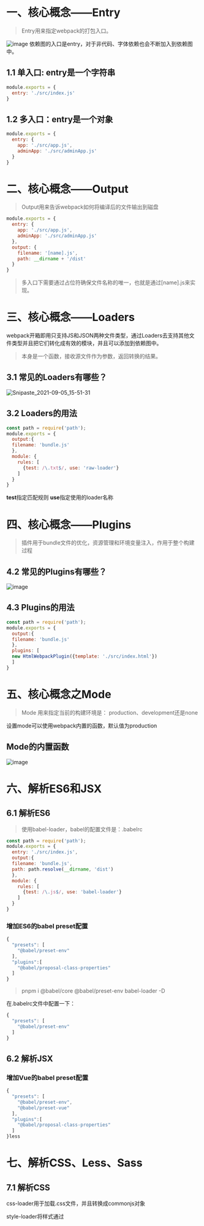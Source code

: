 # 一、核心概念——Entry
> Entry用来指定webpack的打包入口。


![image](https://user-images.githubusercontent.com/72426886/132118607-c71c63e9-11d7-403e-b8da-365de1c75490.png)
依赖图的入口是entry，对于非代码、字体依赖也会不断加入到依赖图中。
## 1.1 单入口: entry是一个字符串
```js
module.exports = {
  entry: './src/index.js'
}
```
## 1.2 多入口：entry是一个对象
```js
module.exports = {
  entry: {
    app: './src/app.js',
    adminApp: './src/adminApp.js'
  }
}
```
# 二、核心概念——Output
> Output用来告诉webpack如何将编译后的文件输出到磁盘
```js
module.exports = {
  entry: {
    app: './src/app.js',
    adminApp: './src/adminApp.js'
  },
  output: {
    filename: '[name].js',
    path: __dirname + '/dist'
  }
}
```
> 多入口下需要通过占位符确保文件名称的唯一，也就是通过[name].js来实现。

# 三、核心概念——Loaders
webpack开箱即用只支持JS和JSON两种文件类型，通过Loaders去支持其他文件类型并且把它们转化成有效的模块，并且可以添加到依赖图中。
> 本身是一个函数，接收源文件作为参数，返回转换的结果。

## 3.1 常见的Loaders有哪些？
![Snipaste_2021-09-05_15-51-31](https://user-images.githubusercontent.com/72426886/132119841-468a3f6d-053f-4fe6-8934-66978cc15c84.jpg)

## 3.2 Loaders的用法
```js
const path = require('path');
module.exports = {
  output:{
  filename: 'bundle.js'
  },
  module: {
    rules: [
      {test: /\.txt$/, use: 'raw-loader'}
    ]
  }
}
```
**test**指定匹配规则
**use**指定使用的loader名称
# 四、核心概念——Plugins
> 插件用于bundle文件的优化，资源管理和环境变量注入，作用于整个构建过程

## 4.2 常见的Plugins有哪些？
![image](https://user-images.githubusercontent.com/72426886/132120004-fb6c9af0-6e01-48bc-9a3b-9b5f47bbf2aa.png)

## 4.3 Plugins的用法
```js
const path = require('path');
module.exports = {
  output:{
  filename: 'bundle.js'
  },
  plugins: [
  new HtmlWebpackPlugin({template: './src/index.html'})
  ]
}
```
# 五、核心概念之Mode
> Mode 用来指定当前的构建环境是： production、development还是none

设置mode可以使用webpack内置的函数，默认值为production

## Mode的内置函数
![image](https://user-images.githubusercontent.com/72426886/132120170-6de71d7d-8842-4319-a6ef-7189bd99007d.png)

# 六、解析ES6和JSX
## 6.1 解析ES6
> 使用babel-loader，babel的配置文件是：.babelrc

```js
const path = require('path');
module.exports = {
  entry: './src/index.js',
  output:{
  filename: 'bundle.js',
  path: path.resolve(__dirname, 'dist')
  },
  module: {
    rules: [
      {test: /\.js$/, use: 'babel-loader'}
    ]
  }
}
```
### 增加ES6的babel preset配置
```js
{
  "presets": [
    "@babel/preset-env"
  ],
  "plugins":[
    "@babel/proposal-class-properties"
  ]
}
```
>  pnpm i @babel/core @babel/preset-env babel-loader -D

在.babelrc文件中配置一下：
```js
{
  "presets": [
    "@babel/preset-env"
  ]
}
```
## 6.2 解析JSX
### 增加Vue的babel preset配置
```js
{
  "presets": [
    "@babel/preset-env",
    "@babel/preset-vue"
  ],
  "plugins":[
    "@babel/proposal-class-properties"
  ]
}less
```
# 七、解析CSS、Less、Sass
## 7.1 解析CSS
css-loader用于加载.css文件，并且转换成commonjs对象

style-loader将样式通过<style>标签插入到head中。
  
```js
const path = require('path');
module.exports = {
  entry: './src/index.js',
  output:{
  filename: 'bundle.js',
  path: path.resolve(__dirname, 'dist')
  },
  module: {
    rules: [
      {test: /\.css$/, use: 'style-loader','css-loader'}
    ]
  }
}
```
 > 注意，style-loader要写在css-loader之前。
## 7.2 解析Less
  less-loader用于将less转换成css
  > less-loader要写在css-loader之后
```js
const path = require('path');
module.exports = {
  entry: './src/index.js',
  output:{
  filename: 'bundle.js',
  path: path.resolve(__dirname, 'dist')
  },
  module: {
    rules: [
      {test: /\.less$/, use: 'style-loader','css-loader','less-loader'}
    ]
  }
}
```

